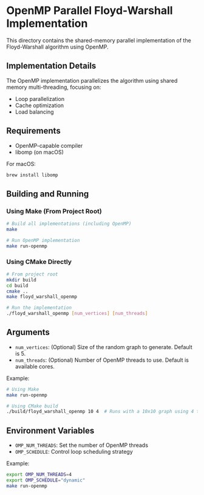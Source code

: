 # OpenMP Parallel Floyd-Warshall Implementation

This directory contains the shared-memory parallel implementation of the Floyd-Warshall algorithm using OpenMP.

## Implementation Details

The OpenMP implementation parallelizes the algorithm using shared memory multi-threading, focusing on:
- Loop parallelization
- Cache optimization
- Load balancing

## Requirements

- OpenMP-capable compiler
- libomp (on macOS)

For macOS:
```bash
brew install libomp
```

## Building and Running

### Using Make (From Project Root)
```bash
# Build all implementations (including OpenMP)
make

# Run OpenMP implementation
make run-openmp
```

### Using CMake Directly
```bash
# From project root
mkdir build
cd build
cmake ..
make floyd_warshall_openmp

# Run the implementation
./floyd_warshall_openmp [num_vertices] [num_threads]
```

## Arguments
- `num_vertices`: (Optional) Size of the random graph to generate. Default is 5.
- `num_threads`: (Optional) Number of OpenMP threads to use. Default is available cores.

Example:
```bash
# Using Make
make run-openmp

# Using CMake build
./build/floyd_warshall_openmp 10 4  # Runs with a 10x10 graph using 4 threads
```

## Environment Variables

- `OMP_NUM_THREADS`: Set the number of OpenMP threads
- `OMP_SCHEDULE`: Control loop scheduling strategy

Example:
```bash
export OMP_NUM_THREADS=4
export OMP_SCHEDULE="dynamic"
make run-openmp
```